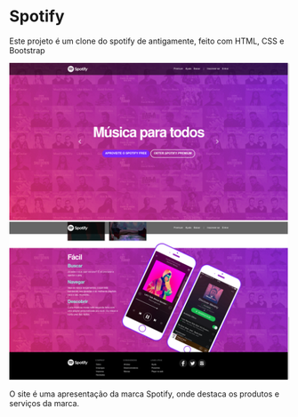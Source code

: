 <h1>Spotify</h1>
<p>Este projeto é um clone do spotify de antigamente, feito com HTML, CSS e Bootstrap</p>

<img src="https://github.com/lulucasalves/spotify-clone/blob/master/.github/img1.png">
<img src="https://github.com/lulucasalves/spotify-clone/blob/master/.github/img2.png">

<p>O site é uma apresentação da marca Spotify, onde destaca os produtos e serviços da marca.</p>
